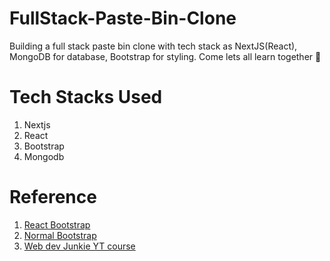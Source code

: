 # FullStack-Paste-Bin-Clone

Building a full stack paste bin clone with tech stack as NextJS(React), MongoDB for database, Bootstrap for styling. Come lets all learn together 👯

# Tech Stacks Used

1. Nextjs
2. React
3. Bootstrap
4. Mongodb

# Reference

1. [React Bootstrap](https://react-bootstrap.github.io/)
2. [Normal Bootstrap](https://getbootstrap.com/docs/5.0/layout/containers/)
3. [Web dev Junkie YT course](https://www.youtube.com/watch?v=6S52Oywgdlk)
